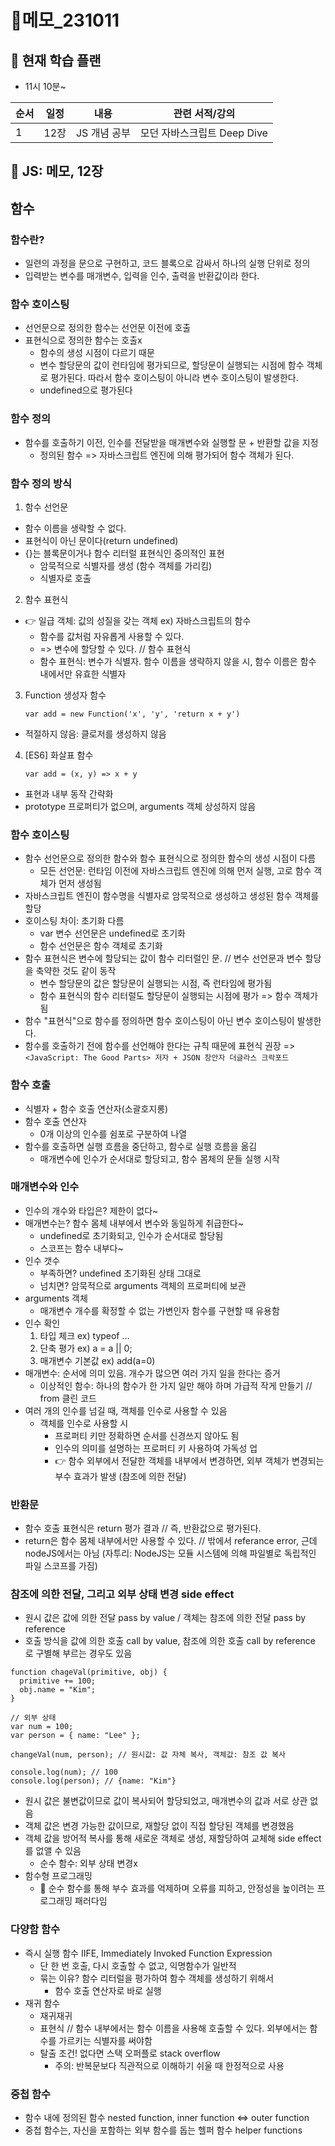 # 📝메모\_231011

## 🔎 현재 학습 플랜

- 11시 10분~

| 순서 | 일정 | 내용         | 관련 서적/강의              |
| ---- | ---- | ------------ | --------------------------- |
| 1    | 12장 | JS 개념 공부 | 모던 자바스크립트 Deep Dive |

## 📌 JS: 메모, 12장

## 함수

### 함수란?

- 일련의 과정을 문으로 구현하고, 코드 블록으로 감싸서 하나의 실행 단위로 정의
- 입력받는 변수를 매개변수, 입력을 인수, 출력을 반환값이라 한다.

### 함수 호이스팅

- 선언문으로 정의한 함수는 선언문 이전에 호출
- 표현식으로 정의한 함수는 호출x
  - 함수의 생성 시점이 다르기 때문
  - 변수 할당문의 값이 런타임에 평가되므로, 할당문이 실행되는 시점에 함수 객체로 평가된다. 따라서 함수 호이스팅이 아니라 변수 호이스팅이 발생한다.
  - undefined으로 평가된다

### 함수 정의

- 함수를 호출하기 이전, 인수를 전달받을 매개변수와 실행할 문 + 반환할 값을 지정
  - 정의된 함수 => 자바스크립트 엔진에 의해 평가되어 함수 객체가 된다.

### 함수 정의 방식

1. 함수 선언문

- 함수 이름을 생략할 수 없다.
- 표현식이 아닌 문이다(return undefined)
- {}는 블록문이거나 함수 리터럴 표현식인 중의적인 표현
  - 암묵적으로 식별자를 생성 (함수 객체를 가리킴)
  - 식별자로 호출

2. 함수 표현식

- 👉 일급 객체: 값의 성질을 갖는 객체 ex) 자바스크립트의 함수
  - 함수를 값처럼 자유롭게 사용할 수 있다.
  - => 변수에 할당할 수 있다. // 함수 표현식
  - 함수 표현식: 변수가 식별자. 함수 이름을 생략하지 않을 시, 함수 이름은 함수 내에서만 유효한 식별자

3. Function 생성자 함수
   ```
   var add = new Function('x', 'y', 'return x + y')
   ```

- 적절하지 않음: 클로저를 생성하지 않음

4. [ES6] 화살표 함수
   ```
   var add = (x, y) => x + y
   ```

- 표현과 내부 동작 간략화
- prototype 프로퍼티가 없으며, arguments 객체 상성하지 않음

### 함수 호이스팅

- 함수 선언문으로 정의한 함수와 함수 표현식으로 정의한 함수의 생성 시점이 다름
  - 모든 선언문: 런타임 이전에 자바스크립트 엔진에 의해 먼저 실행, 고로 함수 객체가 먼저 생성됨
- 자바스크립트 엔진이 함수명을 식별자로 암묵적으로 생성하고 생성된 함수 객체를 할당
- 호이스팅 차이: 초기화 다름
  - var 변수 선언문은 undefined로 초기화
  - 함수 선언문은 함수 객체로 초기화
- 함수 표현식은 변수에 할당되는 값이 함수 리터럴인 문. // 변수 선언문과 변수 할당을 축약한 것도 같이 동작
  - 변수 할당문의 값은 할당문이 실행되는 시점, 즉 런타임에 평가됨
  - 함수 표현식의 함수 리터럴도 할당문이 실행되는 시점에 평가 => 함수 객체가 됨
- 함수 "표현식"으로 함수를 정의하면 함수 호이스팅이 아닌 변수 호이스팅이 발생한다.
- 함수를 호출하기 전에 함수를 선언해야 한다는 규칙 때문에 표현식 권장 => `<JavaScript: The Good Parts> 저자 + JSON 창안자 더글라스 크락포드`

### 함수 호출

- 식별자 + 함수 호출 연산자(소괄호지롱)
- 함수 호출 연산자
  - 0개 이상의 인수를 쉼포로 구분하여 나열
- 함수를 호출하면 실행 흐름을 중단하고, 함수로 실행 흐름을 옮김
  - 매개변수에 인수가 순서대로 할당되고, 함수 몸체의 문들 실행 시작

### 매개변수와 인수

- 인수의 개수와 타입은? 제한이 없다~
- 매개변수는? 함수 몸체 내부에서 변수와 동일하게 취급한다~
  - undefined로 초기화되고, 인수가 순서대로 할당됨
  - 스코프는 함수 내부다~
- 인수 갯수
  - 부족하면? undefined 초기화된 상태 그대로
  - 넘치면? 암묵적으로 arguments 객체의 프로퍼티에 보관
- arguments 객체
  - 매개변수 개수를 확정할 수 없는 가변인자 함수를 구현할 때 유용함
- 인수 확인
  1. 타입 체크 ex) typeof ...
  2. 단축 평가 ex) a = a || 0;
  3. 매개변수 기본값 ex) add(a=0)
- 매개변수: 순서에 의미 있음. 개수가 많으면 여러 가지 일을 한다는 증거
  - 이상적인 함수: 하나의 함수가 한 가지 일만 해야 하며 가급적 작게 만들기 // from 클린 코드
- 여러 개의 인수를 넘길 때, 객체를 인수로 사용할 수 있음
  - 객체를 인수로 사용할 시
    - 프로퍼티 키만 정확하면 순서를 신경쓰지 않아도 됨
    - 인수의 의미를 설명하는 프로퍼티 키 사용하여 가독성 업
    - 👉 함수 외부에서 전달한 객체를 내부에서 변경하면, 외부 객체가 변경되는 부수 효과가 발생 (참조에 의한 전달)

### 반환문

- 함수 호출 표현식은 return 평가 결과 // 즉, 반환값으로 평가된다.
- return은 함수 몸체 내부에서만 사용할 수 있다. // 밖에서 referance error, 근데 nodeJS에서는 아님
  (자투리: NodeJS는 모듈 시스템에 의해 파일별로 독립적인 파일 스코프를 가짐)

### 참조에 의한 전달, 그리고 외부 상태 변경 side effect

- 원시 값은 값에 의한 전달 pass by value / 객체는 참조에 의한 전달 pass by reference
- 호출 방식을 값에 의한 호출 call by value, 참조에 의한 호출 call by reference 로 구별해 부르는 경우도 있음

```tsx
function chageVal(primitive, obj) {
  primitive += 100;
  obj.name = "Kim";
}

// 외부 상태
var num = 100;
var person = { name: "Lee" };

changeVal(num, person); // 원시값: 값 자체 복사, 객체값: 참조 값 복사

console.log(num); // 100
console.log(person); // {name: "Kim"}
```

- 원시 값은 불변값이므로 값이 복사되어 할당되었고, 매개변수의 값과 서로 상관 없음
- 객체 값은 변경 가능한 값이므로, 재할당 없이 직접 할당된 객체를 변경했음
- 객체 값을 방어적 복사를 통해 새로운 객체로 생성, 재할당하여 교체해 side effect를 없앨 수 있음
  - 순수 함수: 외부 상태 변경x
- 함수형 프로그래밍
  - 📌 순수 함수를 통해 부수 효과를 억제하며 오류를 피하고, 안정성을 높이려는 프로그래밍 패러다임

### 다양함 함수

- 즉시 실행 함수 IIFE, Immediately Invoked Function Expression
  - 단 한 번 호출, 다시 호출할 수 없고, 익명함수가 일반적
  - 묶는 이유? 함수 리터럴을 평가하여 함수 객체를 생성하기 위해서
    - 함수 호출 연산자로 바로 실행
- 재귀 함수
  - 재귀재귀
  - 표현식 // 함수 내부에서는 함수 이름을 사용해 호출할 수 있다. 외부에서는 함수를 가르키는 식별자를 써야함
  - 탈출 조건! 없다면 스택 오퍼플로 stack overflow
    - 주의: 반복문보다 직관적으로 이해하기 쉬울 때 한정적으로 사용

### 중첩 함수

- 함수 내에 정의된 함수 nested function, inner function <=> outer function
- 중첩 함수는, 자신을 포함하는 외부 함수를 돕는 헬퍼 함수 helper functions
